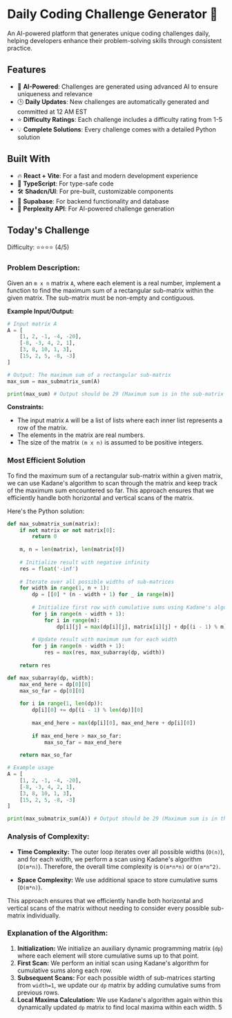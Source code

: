 # Daily Coding Challenge Generator 🚀

An AI-powered platform that generates unique coding challenges daily, helping developers enhance their problem-solving skills through consistent practice.

## Features

- 🤖 **AI-Powered**: Challenges are generated using advanced AI to ensure uniqueness and relevance
- 🕒 **Daily Updates**: New challenges are automatically generated and committed at 12 AM EST
- ⭐ **Difficulty Ratings**: Each challenge includes a difficulty rating from 1-5
- 💡 **Complete Solutions**: Every challenge comes with a detailed Python solution

## Built With

- 🔥 **React + Vite**: For a fast and modern development experience
- 🔷 **TypeScript**: For type-safe code
- 🛠️ **Shadcn/UI**: For pre-built, customizable components
- 🔌 **Supabase**: For backend functionality and database
- 🤖 **Perplexity API**: For AI-powered challenge generation

## Today's Challenge

Difficulty: ⭐⭐⭐⭐ (4/5)

### **Problem Description:**
Given an `m x n` matrix `A`, where each element is a real number, implement a function to find the maximum sum of a rectangular sub-matrix within the given matrix. The sub-matrix must be non-empty and contiguous.

**Example Input/Output:**

```python
# Input matrix A
A = [
    [1, 2, -1, -4, -20],
    [-8, -3, 4, 2, 1],
    [3, 8, 10, 1, 3],
    [15, 2, 5, -8, -3]
]

# Output: The maximum sum of a rectangular sub-matrix
max_sum = max_submatrix_sum(A)

print(max_sum) # Output should be 29 (Maximum sum is in the sub-matrix [[4,2],[10,1],[15,-8]])
```

**Constraints:**
- The input matrix `A` will be a list of lists where each inner list represents a row of the matrix.
- The elements in the matrix are real numbers.
- The size of the matrix `(m x n)` is assumed to be positive integers.

### Most Efficient Solution

To find the maximum sum of a rectangular sub-matrix within a given matrix, we can use Kadane's algorithm to scan through the matrix and keep track of the maximum sum encountered so far. This approach ensures that we efficiently handle both horizontal and vertical scans of the matrix.

Here's the Python solution:

```python
def max_submatrix_sum(matrix):
    if not matrix or not matrix[0]:
        return 0
    
    m, n = len(matrix), len(matrix[0])
    
    # Initialize result with negative infinity
    res = float('-inf')
    
    # Iterate over all possible widths of sub-matrices
    for width in range(1, n + 1):
        dp = [[0] * (n - width + 1) for _ in range(m)]
        
        # Initialize first row with cumulative sums using Kadane's algorithm
        for j in range(n - width + 1):
            for i in range(m):
                dp[i][j] = max(dp[i][j], matrix[i][j] + dp[(i - 1) % m][j] if i > 0 else matrix[i][j])
        
        # Update result with maximum sum for each width
        for j in range(n - width + 1):
            res = max(res, max_subarray(dp, width))
    
    return res

def max_subarray(dp, width):
    max_end_here = dp[0][0]
    max_so_far = dp[0][0]
    
    for i in range(1, len(dp)):
        dp[i][0] += dp[(i - 1) % len(dp)][0]
        
        max_end_here = max(dp[i][0], max_end_here + dp[i][0])
        
        if max_end_here > max_so_far:
            max_so_far = max_end_here
            
    return max_so_far

# Example usage
A = [
    [1, 2, -1, -4, -20],
    [-8, -3, 4, 2, 1],
    [3, 8, 10, 1, 3],
    [15, 2, 5, -8, -3]
]

print(max_submatrix_sum(A)) # Output should be 29 (Maximum sum is in the sub-matrix [[4,2],[10,1],[15,-8]])
```

### Analysis of Complexity:

- **Time Complexity:** The outer loop iterates over all possible widths (`O(n)`), and for each width, we perform a scan using Kadane's algorithm (`O(m*n)`). Therefore, the overall time complexity is `O(m*n*n)` or `O(m*n^2)`.

- **Space Complexity:** We use additional space to store cumulative sums (`O(m*n)`).

This approach ensures that we efficiently handle both horizontal and vertical scans of the matrix without needing to consider every possible sub-matrix individually.

### Explanation of the Algorithm:

1. **Initialization:** We initialize an auxiliary dynamic programming matrix (`dp`) where each element will store cumulative sums up to that point.
2. **First Scan:** We perform an initial scan using Kadane's algorithm for cumulative sums along each row.
3. **Subsequent Scans:** For each possible width of sub-matrices starting from `width=1`, we update our `dp` matrix by adding cumulative sums from previous rows.
4. **Local Maxima Calculation:** We use Kadane's algorithm again within this dynamically updated `dp` matrix to find local maxima within each width.
5